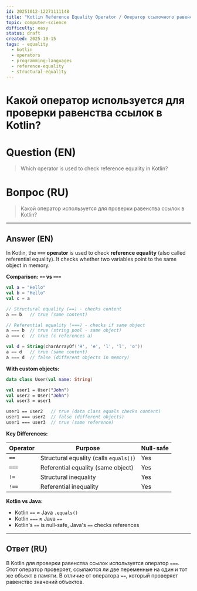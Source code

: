 ```yaml
---
id: 20251012-12271111148
title: "Kotlin Reference Equality Operator / Оператор ссылочного равенства в Kotlin"
topic: computer-science
difficulty: easy
status: draft
created: 2025-10-15
tags: - equality
  - kotlin
  - operators
  - programming-languages
  - reference-equality
  - structural-equality
---
```

# Какой оператор используется для проверки равенства ссылок в Kotlin?

# Question (EN)
> Which operator is used to check reference equality in Kotlin?

# Вопрос (RU)
> Какой оператор используется для проверки равенства ссылок в Kotlin?

---

## Answer (EN)

In Kotlin, the **`===` operator** is used to check **reference equality** (also called referential equality). It checks whether two variables point to the same object in memory.

**Comparison: `==` vs `===`**

```kotlin
val a = "Hello"
val b = "Hello"
val c = a

// Structural equality (==) - checks content
a == b   // true (same content)

// Referential equality (===) - checks if same object
a === b  // true (string pool - same object)
a === c  // true (c references a)

val d = String(charArrayOf('H', 'e', 'l', 'l', 'o'))
a == d   // true (same content)
a === d  // false (different objects in memory)
```

**With custom objects:**
```kotlin
data class User(val name: String)

val user1 = User("John")
val user2 = User("John")
val user3 = user1

user1 == user2   // true (data class equals checks content)
user1 === user2  // false (different objects)
user1 === user3  // true (same reference)
```

**Key Differences:**

| Operator | Purpose | Null-safe |
|----------|---------|-----------|
| `==` | Structural equality (calls `equals()`) | Yes |
| `===` | Referential equality (same object) | Yes |
| `!=` | Structural inequality | Yes |
| `!==` | Referential inequality | Yes |

**Kotlin vs Java:**
- Kotlin `==` ≈ Java `.equals()`
- Kotlin `===` ≈ Java `==`
- Kotlin's `==` is null-safe, Java's `==` checks references

---

## Ответ (RU)

В Kotlin для проверки равенства ссылок используется оператор `===`. Этот оператор проверяет, ссылаются ли две переменные на один и тот же объект в памяти. В отличие от оператора `==`, который проверяет равенство значений объектов.


